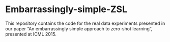 # Embarrassingly-simple-ZSL
This repository contains the code for the real data experiments presented in our paper  “An embarrassingly simple approach to zero-shot learning”, presented at ICML 2015.

